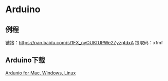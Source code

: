 # Arduino
## 例程
链接：https://pan.baidu.com/s/1FX_nyOUKfUPWe2ZyzptdxA 
提取码：xfmf 
## Arduino下载
[Ardunio for Mac, Windows, Linux](https://www.arduino.cc/en/Main/Software?setlang=cn)
